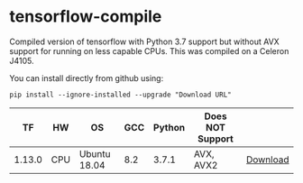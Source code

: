 # tensorflow-compile
Compiled version of tensorflow with Python 3.7 support but without AVX support for running on less capable CPUs.  This was compiled on a Celeron J4105.  

You can install directly from github using:
```
pip install --ignore-installed --upgrade "Download URL" 
```

| TF    | HW  | OS                | GCC              | Python | Does NOT Support                                            |                                                                                                                                                                                |
|-------|-----|-------------------|------------------|--------|-----------------------------------------------------|--------------------------------------------------------------------------------------------------------------------------------------------------------------------------------|
| 1.13.0 | CPU | Ubuntu 18.04      | 8.2              | 3.7.1  | AVX, AVX2                      | [Download](https://github.com/amonroe/tensorflow-compile/blob/master/tensorflow-1.13.0-cp37-cp37m-linux_x86_64.whl?raw=true)   
